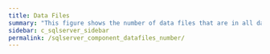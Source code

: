 ```yaml
---
title: Data Files
summary: "This figure shows the number of data files that are in all databases."
sidebar: c_sqlserver_sidebar
permalink: /sqlserver_component_datafiles_number/
---
```

